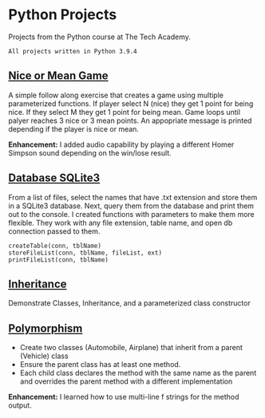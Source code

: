 # Python Projects 
Projects from the Python course at The Tech Academy.
```
All projects written in Python 3.9.4
```

## [Nice or Mean Game](https://github.com/aglorenz/Python-Projects/tree/main/Nice%20or%20Mean%20Game)
A simple follow along exercise that creates a game using multiple parameterized functions.  If player select N (nice) they get 1 point for being nice.  If they select M they get 1 point for being mean.  Game loops until palyer reaches 3 nice or 3 mean points.  An appopriate message is printed depending if the player is nice or mean.

**Enhancement:**  I added audio capability by playing a different Homer Simpson sound depending on the win/lose result.

## [Database SQLite3](https://github.com/aglorenz/Python-Projects/tree/main/Database%20SQLite3)
From a list of files, select the names that have .txt extension and store them in a SQLite3 database.  Next, query them from the database and print them out to the console.  I created functions with parameters to make them more flexible.  They work with any file extension, table name, and open db connection passed to them.
```
createTable(conn, tblName)
storeFileList(conn, tblName, fileList, ext)
printFileList(conn, tblName)
```

## [Inheritance](https://github.com/aglorenz/Python-Projects/tree/main/Inheritance)
Demonstrate Classes, Inheritance, and a parameterized class constructor

## [Polymorphism](https://github.com/aglorenz/Python-Projects/tree/main/Polymorphism)
* Create two classes (Automobile, Airplane) that inherit from a parent (Vehicle) class
* Ensure the parent class has at least one method.
* Each child class declares the method with the same name as the parent and overrides the parent method with a different implementation

**Enhancement:** I learned how to use multi-line f strings for the method output.
